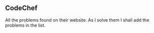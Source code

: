CodeChef
-------------

All the problems found on their website. As I solve them I shall add the problems in the list.